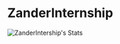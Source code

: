 # ZanderInternship

![ZanderIntership's Stats](https://github-readme-stats.vercel.app/api?username=ZanderIntership&theme=vue-dark&show_icons=true&hide_border=true&count_private=true)
